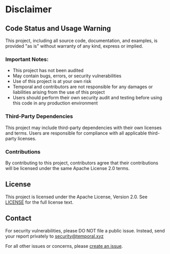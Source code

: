 # Disclaimer

## Code Status and Usage Warning

This project, including all source code, documentation, and examples, is provided "as is" without warranty of any kind, express or implied. 

### Important Notes:
- This project has not been audited
- May contain bugs, errors, or security vulnerabilities
- Use of this project is at your own risk
- Temporal and contributors are not responsible for any damages or liabilities arising from the use of this project
- Users should perform their own security audit and testing before using this code in any production environment

### Third-Party Dependencies
This project may include third-party dependencies with their own licenses and terms. Users are responsible for compliance with all applicable third-party licenses.

### Contributions
By contributing to this project, contributors agree that their contributions will be licensed under the same Apache License 2.0 terms.

## License

This project is licensed under the Apache License, Version 2.0. See [LICENSE](./LICENSE) for the full license text.

## Contact

For security vulnerabilities, please DO NOT file a public issue. Instead, send your report privately to security@temporal.xyz

For all other issues or concerns, please [create an issue](https://github.com/temporalxyz/tempo-grpc/issues).
